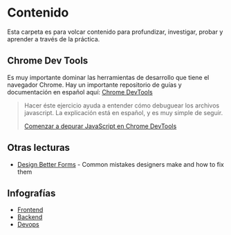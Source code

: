 # Contenido

Esta carpeta es para volcar contenido para profundizar, investigar, probar y aprender a través de la práctica.

## Chrome Dev Tools

Es muy importante dominar las herramientas de desarrollo que tiene el navegador Chrome. Hay un importante repositorio de guías y documentación en español aquí: [Chrome DevTools](https://developers.google.com/web/tools/chrome-devtools/?hl=es)

>Hacer éste ejercicio ayuda a entender cómo debuguear los archivos javascript. La explicación está en español, y es muy simple de seguir.
>
>[Comenzar a depurar JavaScript en Chrome DevTools](https://developers.google.com/web/tools/chrome-devtools/javascript/?hl=es)

## Otras lecturas

* [Design Better Forms](https://uxdesign.cc/design-better-forms-96fadca0f49c) - Common mistakes designers make and how to fix them

## Infografías

* [Frontend](/c/frontend-roadmap.md)
* [Backend](/c/backend-roadmap.md)
* [Devops](/c/devops-roadmap.md)
